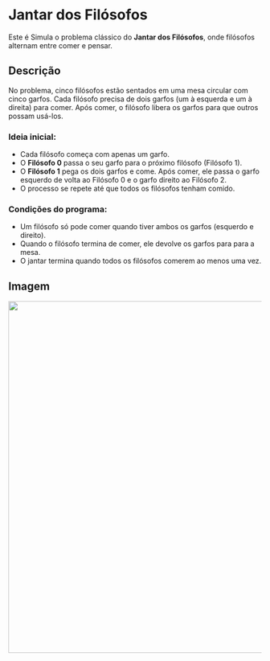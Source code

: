 # Jantar dos Filósofos

Este é Simula o problema clássico do **Jantar dos Filósofos**, onde filósofos alternam entre comer e pensar.

## Descrição

No problema, cinco filósofos estão sentados em uma mesa circular com cinco garfos. Cada filósofo precisa de dois garfos (um à esquerda e um à direita) para comer. Após comer, o filósofo libera os garfos para que outros possam usá-los.

### Ideia inicial:

- Cada filósofo começa com apenas um garfo.
- O **Filósofo 0** passa o seu garfo para o próximo filósofo (Filósofo 1).
- O **Filósofo 1** pega os dois garfos e come. Após comer, ele passa o garfo esquerdo de volta ao Filósofo 0 e o garfo direito ao Filósofo 2.
- O processo se repete até que todos os filósofos tenham comido.

### Condições do programa:

- Um filósofo só pode comer quando tiver ambos os garfos (esquerdo e direito).
- Quando o filósofo termina de comer, ele devolve os garfos para para a mesa.
- O jantar termina quando todos os filósofos comerem ao menos uma vez.

## Imagem
<div align="center">
<img src="https://github.com/ljraguiar/Projeto-EducaLivros-Online-HTML-e-CSS-/assets/104568215/6ecd9627-3078-4e07-8922-5cba2b2f93f4" width="700px"/>
</div>
